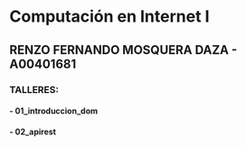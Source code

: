 # Computación en Internet I 
## RENZO FERNANDO MOSQUERA DAZA - A00401681
### TALLERES:
#### - 01_introduccion_dom
#### - 02_apirest
